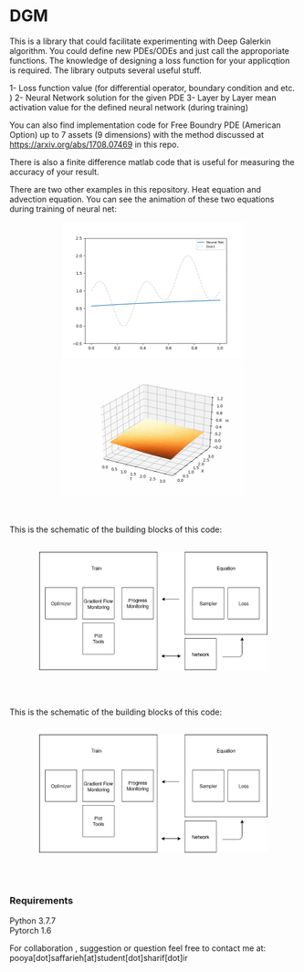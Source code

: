 # DGM

This is a library that could facilitate experimenting with Deep Galerkin algorithm. You could define new PDEs/ODEs and just call the approporiate functions. The knowledge of designing a loss function for your applicqtion is required. The library outputs several useful stuff.

1- Loss function value (for differential operator, boundary condition and etc. )
2- Neural Network solution for the given PDE
3- Layer by Layer mean activation value for the defined neural network (during training)

You can also find implementation code for Free Boundry PDE (American Option) up to 7 assets (9 dimensions) with the method discussed at https://arxiv.org/abs/1708.07469 in this repo.

There is also a finite difference matlab code that is useful for measuring the accuracy of your result.

There are two other examples in this repository. Heat equation and advection equation. You can see the animation of these two equations during training of neural net:
<br>
<p align="center">
<img src="https://github.com/pooyasf/DGM/blob/main/Advection/anim/advection_anim.gif?raw=true" width="320">


<img src="https://github.com/pooyasf/DGM/blob/main/Heat/anim/heat_anim.gif?raw=true" width="320">
</p>

<br>

This is the schematic of the building blocks of this code:
<br><br>

<p align="center">
<img src="https://github.com/pooyasf/DGM/blob/main/Docs/LibraryDiagram.png?raw=true" width="400" >
</p>

<br><br>


This is the schematic of the building blocks of this code:
<br><br>

<p align="center">
<img src="https://github.com/pooyasf/DGM/blob/main/Docs/LibraryDiagram.png?raw=true" width="400" >
</p>

<br><br>

### Requirements

Python 3.7.7 <br>
Pytorch 1.6

For collaboration , suggestion or question feel free to contact me at: pooya[dot]saffarieh[at]student[dot]sharif[dot]ir
